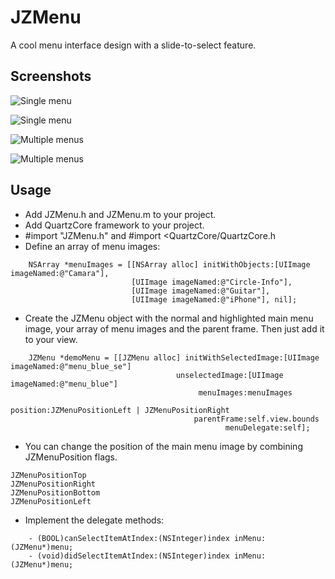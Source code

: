 JZMenu
======

A cool menu interface design with a slide-to-select feature.

Screenshots
-----

![Single menu](https://raw.github.com/Stigec/JZMenu/master/Screenshots/menu-single.png)

![Single menu](https://raw.github.com/Stigec/JZMenu/master/Screenshots/menu-single2.png)

![Multiple menus](https://raw.github.com/Stigec/JZMenu/master/Screenshots/menu-multiple.png)

![Multiple menus](https://raw.github.com/Stigec/JZMenu/master/Screenshots/menu-multiple2.png)

Usage
-----

* Add JZMenu.h and JZMenu.m to your project.
* Add QuartzCore framework to your project.
* #import "JZMenu.h" and #import <QuartzCore/QuartzCore.h
* Define an array of menu images:

```
	NSArray *menuImages = [[NSArray alloc] initWithObjects:[UIImage imageNamed:@"Camara"],
                           [UIImage imageNamed:@"Circle-Info"],
                           [UIImage imageNamed:@"Guitar"],
                           [UIImage imageNamed:@"iPhone"], nil];
```

* Create the JZMenu object with the normal and highlighted main menu image, your array of menu images and the parent frame. Then just add it to your view.

```
    JZMenu *demoMenu = [[JZMenu alloc] initWithSelectedImage:[UIImage imageNamed:@"menu_blue_se"]
                                     unselectedImage:[UIImage imageNamed:@"menu_blue"]
                                          menuImages:menuImages
                                            position:JZMenuPositionLeft | JZMenuPositionRight
                                         parentFrame:self.view.bounds
                                                menuDelegate:self];
```

* You can change the position of the main menu image by combining JZMenuPosition flags.

```
JZMenuPositionTop
JZMenuPositionRight
JZMenuPositionBottom
JZMenuPositionLeft
```

* Implement the delegate methods:

```
	- (BOOL)canSelectItemAtIndex:(NSInteger)index inMenu:(JZMenu*)menu;
	- (void)didSelectItemAtIndex:(NSInteger)index inMenu:(JZMenu*)menu;
```
